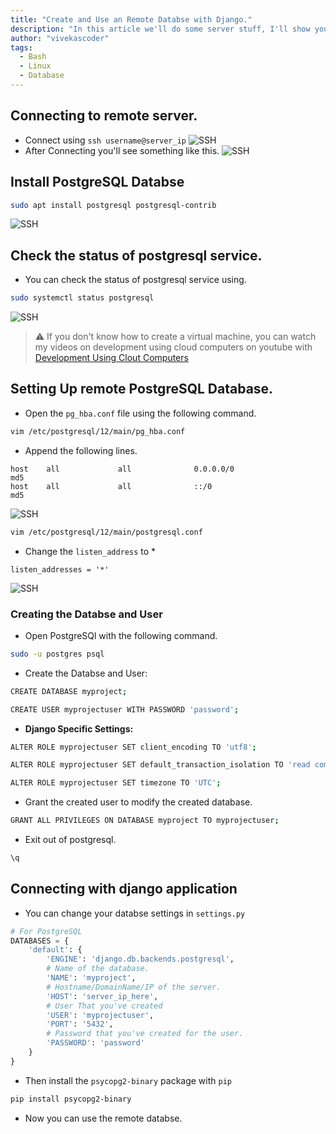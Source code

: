 ```yaml
---
title: "Create and Use an Remote Databse with Django."
description: "In this article we'll do some server stuff, I'll show you how you create a remote postgresql instance on a virtual machine and connect with your django project."
author: "vivekascoder"
tags: 
  - Bash
  - Linux
  - Database
---
```


## Connecting to remote server.
- Connect using `ssh username@server_ip`
![SSH](/remote-db/1.png)
- After Connecting you'll see something like this.
![SSH](/remote-db/2.png)

## Install PostgreSQL Databse
```bash
sudo apt install postgresql postgresql-contrib
```
![SSH](/remote-db/3.png)

## Check the status of postgresql service.
- You can check the status of postgresql service using.
```bash
sudo systemctl status postgresql
```
![SSH](/remote-db/4.png)


> ⚠️ If you don't know how to create a virtual machine, you
> can watch my videos on development using cloud computers on 
> youtube with [Development Using Clout Computers](https://www.youtube.com/watch?v=mVZfD1PPdM0&list=PLNbhERfMxgvFVUfwNZfV_ss8jB7-7Kc9c)


## Setting Up remote PostgreSQL Database.
- Open the `pg_hba.conf` file using the following command.

```bash
vim /etc/postgresql/12/main/pg_hba.conf
```
- Append the following lines.
```
host    all             all              0.0.0.0/0                       md5
host    all             all              ::/0                            md5
```
![SSH](/remote-db/5.png)

```bash
vim /etc/postgresql/12/main/postgresql.conf
```
- Change the `listen_address` to *
```
listen_addresses = '*'
```
![SSH](/remote-db/6.png)

### Creating the Databse and User
- Open PostgreSQl with the following command.
```bash
sudo -u postgres psql
```
- Create the Databse and User:
```bash
CREATE DATABASE myproject;
```
```bash
CREATE USER myprojectuser WITH PASSWORD 'password';
```
- **Django Specific Settings:**
```bash
ALTER ROLE myprojectuser SET client_encoding TO 'utf8';
```

```bash
ALTER ROLE myprojectuser SET default_transaction_isolation TO 'read committed';
```

```bash
ALTER ROLE myprojectuser SET timezone TO 'UTC';
```
- Grant the created user to modify the created database.

```bash
GRANT ALL PRIVILEGES ON DATABASE myproject TO myprojectuser;
```
- Exit out of postgresql.

```bash
\q
```

## Connecting with django application
- You can change your databse settings in `settings.py`
```python
# For PostgreSQL
DATABASES = {
    'default': {
        'ENGINE': 'django.db.backends.postgresql',
        # Name of the database.
        'NAME': 'myproject',
        # Hostname/DomainName/IP of the server.
        'HOST': 'server_ip_here',
        # User That you've created
        'USER': 'myprojectuser',
        'PORT': '5432',
        # Password that you've created for the user.
        'PASSWORD': 'password'
    }
}
```
- Then install the `psycopg2-binary` package with `pip`
```bash
pip install psycopg2-binary
```
- Now you can use the remote databse.